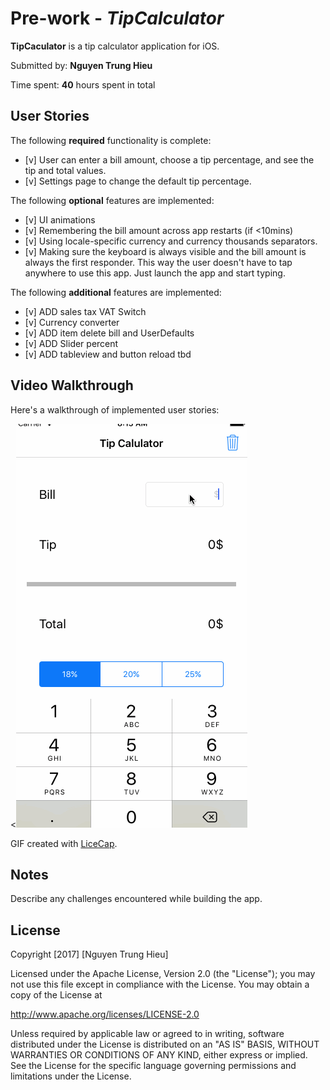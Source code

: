 # Pre-work - *TipCalculator*

**TipCaculator** is a tip calculator application for iOS.

Submitted by: **Nguyen Trung Hieu**

Time spent: **40** hours spent in total

## User Stories

The following **required** functionality is complete:

* [v] User can enter a bill amount, choose a tip percentage, and see the tip and total values.
* [v] Settings page to change the default tip percentage.

The following **optional** features are implemented:
* [v] UI animations
* [v] Remembering the bill amount across app restarts (if <10mins)
* [v] Using locale-specific currency and currency thousands separators.
* [v] Making sure the keyboard is always visible and the bill amount is always the first responder. This way the user doesn't have to tap anywhere to use this app. Just launch the app and start typing.

The following **additional** features are implemented:

* [v] ADD sales tax VAT Switch
* [v] Currency converter
* [v] ADD item delete bill and UserDefaults
* [v] ADD Slider percent
* [v] ADD tableview and button reload tbd

## Video Walkthrough 

Here's a walkthrough of implemented user stories:

<<img src='https://github.com/hieunt265/TipCalculator/blob/master/demoTipCalculator.gif' title='Video Walkthrough' width='' alt='Video Walkthrough' />

GIF created with [LiceCap](http://www.cockos.com/licecap/).

## Notes

Describe any challenges encountered while building the app.

## License

Copyright [2017] [Nguyen Trung Hieu]

Licensed under the Apache License, Version 2.0 (the "License");
you may not use this file except in compliance with the License.
You may obtain a copy of the License at

http://www.apache.org/licenses/LICENSE-2.0

Unless required by applicable law or agreed to in writing, software
distributed under the License is distributed on an "AS IS" BASIS,
WITHOUT WARRANTIES OR CONDITIONS OF ANY KIND, either express or implied.
See the License for the specific language governing permissions and
limitations under the License.
